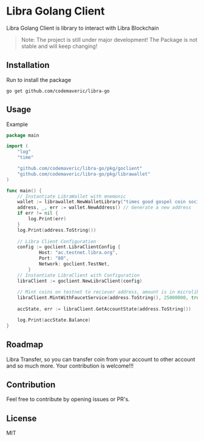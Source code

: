 # Libra Golang Client
Libra Golang Client is library to interact with Libra Blockchain

> Note: The project is still under major development! The Package is not stable and will keep changing!

## Installation
Run to install the package

```
go get github.com/codemaveric/libra-go
```

## Usage
Example

```Go
package main

import (
	"log"
	"time"

	"github.com/codemaveric/libra-go/pkg/goclient"
	"github.com/codemaveric/libra-go/pkg/librawallet"
)

func main() {
 	// Instantiate LibraWallet with mnemonic 
	wallet := librawallet.NewWalletLibrary("times good gospel coin social media giant")
	address, _, err := wallet.NewAddress() // Generate a new address
	if err != nil {
		log.Print(err)
	}
	log.Print(address.ToString())
  	
	// Libra Client Configuration
  	config := goclient.LibraClientConfig {
			Host: "ac.testnet.libra.org",
			Port: "80",
			Network: goclient.TestNet,			
		}
	// Instantiate LibraClient with Configuration
	libraClient := goclient.NewLibraClient(config)
  	
	// Mint coins on testnet to reciever address, amount is in microlibra
	libraClient.MintWithFaucetService(address.ToString(), 25000000, true)
  
	accState, err := libraClient.GetAccountState(address.ToString())

	log.Print(accState.Balance)	
}

```

## Roadmap

Libra Transfer, so you can transfer coin from your account to other account and so much more. Your contribution is welcome!!!

## Contribution
Feel free to contribute by opening issues or PR's.

## License
MIT
